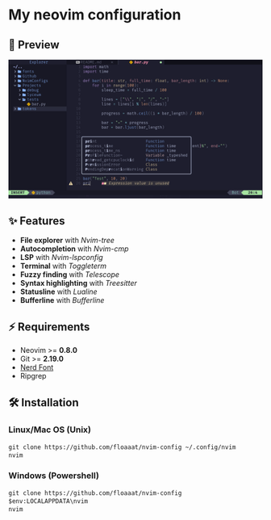 # My neovim configuration

## 🌟 Preview
![Preview](https://github.com/floaaat/neovim-config/blob/master/.github/showcase.png)

## ✨ Features
- **File explorer** with *Nvim-tree*
- **Autocompletion** with *Nvim-cmp*
- **LSP** with *Nvim-lspconfig*
- **Terminal** with *Toggleterm*
- **Fuzzy finding** with *Telescope*
- **Syntax highlighting** with *Treesitter*
- **Statusline** with *Lualine*
- **Bufferline** with *Bufferline*


## ⚡ Requirements
- Neovim >= **0.8.0**
- Git >= **2.19.0**
- [Nerd Font](https://nerdfonts.com/font-downloads)
- Ripgrep

## 🛠️ Installation
### Linux/Mac OS (Unix)
```shell
git clone https://github.com/floaaat/nvim-config ~/.config/nvim
nvim
```

### Windows (Powershell)
```shell
git clone https://github.com/floaaat/nvim-config $env:LOCALAPPDATA\nvim
nvim
```
